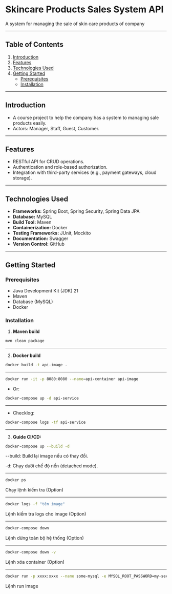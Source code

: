 
# Skincare Products Sales System API

A system for managing the sale of skin care products of company

---

## Table of Contents
1. [Introduction](#introduction)
2. [Features](#features)
3. [Technologies Used](#technologies-used)
4. [Getting Started](#getting-started)
    - [Prerequisites](#prerequisites)
    - [Installation](#installation)
---

## Introduction
- A course project to help the company has a system to managing sale products easily.
- Actors: Manager, Staff, Guest, Customer.

---

## Features
- RESTful API for CRUD operations.
- Authentication and role-based authorization.
- Integration with third-party services (e.g., payment gateways, cloud storage).

---

## Technologies Used
- **Frameworks:** Spring Boot, Spring Security, Spring Data JPA
- **Database:** MySQL
- **Build Tool:** Maven
- **Containerization:** Docker
- **Testing Frameworks:** JUnit, Mockito
- **Documentation:** Swagger
- **Version Control:** GitHub

---

## Getting Started

### Prerequisites
- Java Development Kit (JDK) 21
- Maven
- Database (MySQL)
- Docker

### Installation

1. **Maven build**
```bash
mvn clean package 
```
--- 
2. **Docker build**
```bash
docker build -t api-image . 
```
---
```bash
docker run -it -p 8080:8080 --name=api-container api-image
```
* Or:
```bash
docker-compose up -d api-service
```
---
* Checklog:
```bash
docker-compose logs -tf api-service
```

----
3. **Guide CI/CD:**
```bash
docker-compose up --build -d
```
--build: Build lại image nếu có thay đổi.

-d: Chạy dưới chế độ nền (detached mode).

---
```bash
docker ps
```
Chạy lệnh kiểm tra (Option)

---

```bash
docker logs -f "tên image"
```
Lệnh kiểm tra logs cho image (Option)

---

```bash
docker-compose down 
```
Lệnh dừng toàn bộ hệ thống (Option)

---

```bash
docker-compose down -v
```
Lệnh xóa container (Option)

---
```bash
docker run -p xxxx:xxxx --name some-mysql -e MYSQL_ROOT_PASSWORD=my-secret-pw -d mysql:tag
```

Lệnh run image